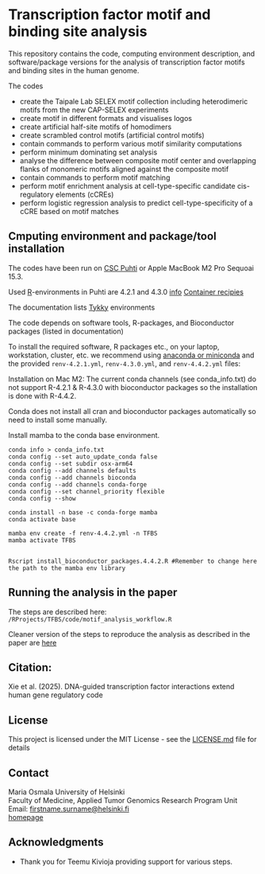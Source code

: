 # Transcription factor motif and binding site analysis

This repository contains the code, computing environment description, and 
software/package versions for the analysis of transcription factor motifs and binding sites in the human genome.

The codes 
  - create the Taipale Lab SELEX motif collection including heterodimeric motifs from the new CAP-SELEX experiments
  - create motif in different formats and visualises logos
  - create artificial half-site motifs of homodimers
  - create scrambled control motifs (artificial control motifs)
  - contain commands to perform various motif similarity computations 
  - perform minimum dominating set analysis
  - analyse the difference between composite motif center and overlapping flanks of monomeric motifs aligned against the composite motif
  - contain commands to perform motif matching
  - perform motif enrichment analysis at cell-type-specific candidate cis-regulatory elements (cCREs)
  - perform logistic regression analysis to predict cell-type-specificity of a cCRE based on motif matches
  

## Cmputing environment and package/tool installation

<!-- This is a comment and will not be displayed
[devtools](https://devtools.r-lib.org):
-->
The codes have been run on [CSC Puhti](https://docs.csc.fi/computing/systems-puhti/) or Apple MacBook M2 Pro Sequoai 15.3.

Used [R](https://www.r-project.org)-environments in Puhti are 4.2.1 and 4.3.0 [info](https://docs.csc.fi/apps/r-env/) [Container recipies](https://github.com/CSCfi/singularity-recipes/tree/main/r-env-singularity)

The documentation lists [Tykky](https://docs.csc.fi/computing/containers/tykky/) environments

The code depends on software tools, R-packages, and Bioconductor packages (listed in documentation)

To install the required software, R packages etc., on your laptop, workstation, cluster, etc. 
we recommend using [anaconda or miniconda](https://www.anaconda.com/products/individual) and the provided `renv-4.2.1.yml`, `renv-4.3.0.yml`, 
and `renv-4.4.2.yml` files:


Installation on Mac M2: The current conda channels (see conda_info.txt) do not support R-4.2.1 & R-4.3.0 with bioconductor packages so the installation is done with R-4.4.2.

Conda does not install all cran and bioconductor packages automatically so need to install some manually.

Install mamba to the conda base environment.

```
conda info > conda_info.txt
conda config --set auto_update_conda false
conda config --set subdir osx-arm64
conda config --add channels defaults
conda config --add channels bioconda
conda config --add channels conda-forge
conda config --set channel_priority flexible
conda config --show

conda install -n base -c conda-forge mamba
conda activate base

mamba env create -f renv-4.4.2.yml -n TFBS
mamba activate TFBS


Rscript install_bioconductor_packages.4.4.2.R #Remember to change here the path to the mamba env library
```


## Running the analysis in the paper

The steps are described here: `/RProjects/TFBS/code/motif_analysis_workflow.R`

Cleaner version of the steps to reproduce the analysis as described in the paper are [here](Experiments/Steps.qmd)

## Citation:

Xie et al. (2025). DNA-guided transcription factor interactions extend human gene regulatory code

## License

This project is licensed under the MIT License - see the [LICENSE.md](LICENSE.md) file for details

## Contact

Maria Osmala
University of Helsinki  
Faculty of Medicine, Applied Tumor Genomics Research Program Unit
Email: firstname.surname@helsinki.fi  
[homepage](https://www.helsinki.fi/en/about-us/people/people-finder/maria-osmala-9460935)

## Acknowledgments

* Thank you for Teemu Kivioja providing support for various steps.
